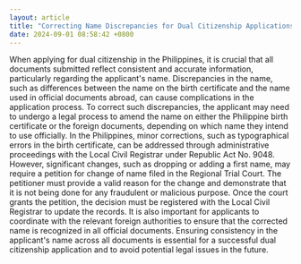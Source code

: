 ```yaml
---
layout: article
title: "Correcting Name Discrepancies for Dual Citizenship Applications in the Philippines"
date: 2024-09-01 08:58:42 +0800
---
```


<p>When applying for dual citizenship in the Philippines, it is crucial that all documents submitted reflect consistent and accurate information, particularly regarding the applicant&#39;s name. Discrepancies in the name, such as differences between the name on the birth certificate and the name used in official documents abroad, can cause complications in the application process. To correct such discrepancies, the applicant may need to undergo a legal process to amend the name on either the Philippine birth certificate or the foreign documents, depending on which name they intend to use officially. In the Philippines, minor corrections, such as typographical errors in the birth certificate, can be addressed through administrative proceedings with the Local Civil Registrar under Republic Act No. 9048. However, significant changes, such as dropping or adding a first name, may require a petition for change of name filed in the Regional Trial Court. The petitioner must provide a valid reason for the change and demonstrate that it is not being done for any fraudulent or malicious purpose. Once the court grants the petition, the decision must be registered with the Local Civil Registrar to update the records. It is also important for applicants to coordinate with the relevant foreign authorities to ensure that the corrected name is recognized in all official documents. Ensuring consistency in the applicant&#39;s name across all documents is essential for a successful dual citizenship application and to avoid potential legal issues in the future.</p>